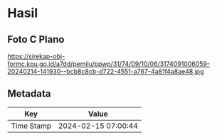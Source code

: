 # Hasil

## Foto C Plano

https://sirekap-obj-formc.kpu.go.id/a7dd/pemilu/ppwp/31/74/09/10/06/3174091006059-20240214-141930--bcb8c8cb-d722-4551-a767-4a81f4a8ae48.jpg


## Metadata

| Key        | Value               |
| ---------- | ------------------- |
| Time Stamp | 2024-02-15 07:00:44 |




